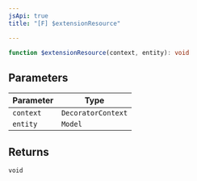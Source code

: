 ```yaml
---
jsApi: true
title: "[F] $extensionResource"

---
```

```ts
function $extensionResource(context, entity): void
```

## Parameters

| Parameter | Type |
| ------ | ------ |
| `context` | `DecoratorContext` |
| `entity` | `Model` |

## Returns

`void`

